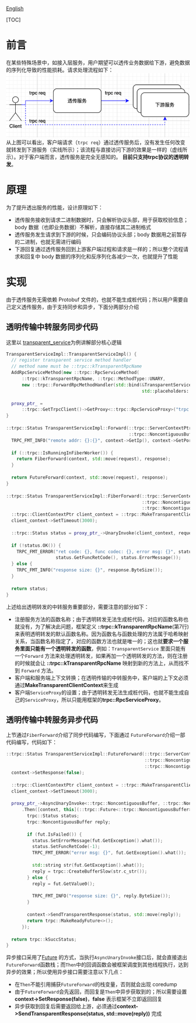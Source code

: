 [English](../en/transparent_service.md)

[TOC]

# 前言

在某些特殊场景中，如接入层服务，用户期望可以透传业务数据给下游，避免数据的序列化导致的性能损耗。请求处理流程如下：
![transparent_service_zh](../images/transparent_service_zh.png)
从上图可以看出，客户端请求（`trpc req`）通过透传服务后，没有发生任何改变就转发到下游服务（实线所示）；该流程与直接访问下游的效果是一样的（虚线所示）。对于客户端而言，透传服务是完全无感知的。
**目前只支持trpc协议的透明转发**。

# 原理

为了提升透出服务的性能，设计原理如下：

- 透传服务接收到请求二进制数据时，只会解析协议头部，用于获取校验信息； body 数据（也即业务数据）不解析，直接存储其二进制格式
- 透传服务发生请求到下游的时候，只会编码协议头部；body 数据用之前暂存的二进制，也就无需进行编码
- 下游回复通过透传服务回到上游客户端过程和请求是一样的；所以整个流程请求和回复中 body 数据的序列化和反序列化各减少一次，也就提升了性能

# 实现

由于透传服务无需依赖 Protobuf 文件的，也就不能生成桩代码；所以用户需要自己定义透传服务，由于支持同步和异步，下面分两部分介绍

## 透明传输中转服务同步代码

这里以 [transparent_service](../../examples/features/trpc_transparent/proxy/transparent_service.cc)为例讲解部分核心逻辑

```c++
TransparentServiceImpl::TransparentServiceImpl() {
  // register transparent service method handler
  // method name must be ::trpc::kTransparentRpcName
  AddRpcServiceMethod(new ::trpc::RpcServiceMethod(
      ::trpc::kTransparentRpcName, ::trpc::MethodType::UNARY,
      new ::trpc::ForwardRpcMethodHandler(std::bind(&TransparentServiceImpl::Forward, this, std::placeholders::_1,
                                                    std::placeholders::_2, std::placeholders::_3))));

  proxy_ptr_ =
      ::trpc::GetTrpcClient()->GetProxy<::trpc::RpcServiceProxy>("trpc.test.helloworld.Greeter");
}

::trpc::Status TransparentServiceImpl::Forward(::trpc::ServerContextPtr context, ::trpc::NoncontiguousBuffer&& request,
                                               ::trpc::NoncontiguousBuffer& response) {
  TRPC_FMT_INFO("remote addr: {}:{}", context->GetIp(), context->GetPort());

  if (::trpc::IsRunningInFiberWorker()) {
    return FiberForward(context, std::move(request), response);
  }

  return FutureForward(context, std::move(request), response);
}

::trpc::Status TransparentServiceImpl::FiberForward(::trpc::ServerContextPtr context,
                                                    ::trpc::NoncontiguousBuffer&& request,
                                                    ::trpc::NoncontiguousBuffer& response) {
  ::trpc::ClientContextPtr client_context = ::trpc::MakeTransparentClientContext(context, proxy_ptr_);
  client_context->SetTimeout(3000);

  ::trpc::Status status = proxy_ptr_->UnaryInvoke(client_context, request, &response);

  if (!status.OK()) {
    TRPC_FMT_ERROR("ret code: {}, func codec: {}, error msg: {}", status.GetFrameworkRetCode(),
                   status.GetFuncRetCode(), status.ErrorMessage());
  } else {
    TRPC_FMT_INFO("response size: {}", response.ByteSize());
  }

  return status;
}
```

上述给出透明转发的中转服务重要部分，需要注意的部分如下：

- 注册服务方法的函数名称；由于透明转发无法生成桩代码，对应的函数名称也就没有，为了解决此问题，框架定义 **::trpc::kTransparentRpcName**(第7行)来表明透明转发的默认函数名称。因为函数名与函数处理的方法属于哈希映射关系，当函数名称指定了，对应的函数方法也就是唯一的；这也就**要求一个服务里面只能有一个透明转发的函数**，例如：`TransparentService` 里面只能有一个`Forward` 方法来处理透明转发，如果再加一个透明转发的方法，则在注册的时候就会让 **::trpc::kTransparentRpcName** 映射到新的方法上，从而找不到 `Forward` 方法。
- 客户端和服务端上下文转换；在透明传输的中转服务中，客户端的上下文必须通过**MakeTransparentClientContext**来生成
- 客户端`ServiceProxy`的设置；由于透明转发无法生成桩代码，也就不能生成自己的`ServiceProxy`，所以只能用框架的**trpc::RpcServiceProxy**。

## 透明传输中转服务异步代码

上节通过`FiberForward`介绍了同步代码编写，下面通过 `FutureForward`介绍一部代码编写，代码如下：

```c++
::trpc::Status TransparentServiceImpl::FutureForward(::trpc::ServerContextPtr context,
                                                     ::trpc::NoncontiguousBuffer&& request,
                                                     ::trpc::NoncontiguousBuffer& response) {
  context->SetResponse(false);

  ::trpc::ClientContextPtr client_context = ::trpc::MakeTransparentClientContext(context, proxy_ptr_);
  client_context->SetTimeout(3000);

  proxy_ptr_->AsyncUnaryInvoke<::trpc::NoncontiguousBuffer, ::trpc::NoncontiguousBuffer>(client_context, request)
      .Then([context, this](::trpc::Future<::trpc::NoncontiguousBuffer>&& fut) mutable {
        trpc::Status status;
        trpc::NoncontiguousBuffer reply;

        if (fut.IsFailed()) {
          status.SetErrorMessage(fut.GetException().what());
          status.SetFuncRetCode(-1);
          TRPC_FMT_ERROR("error msg: {}", fut.GetException().what());

          std::string str(fut.GetException().what());
          reply = trpc::CreateBufferSlow(str.c_str());
        } else {
          reply = fut.GetValue0();

          TRPC_FMT_INFO("response size: {}", reply.ByteSize());
        }

        context->SendTransparentResponse(status, std::move(reply));
        return trpc::MakeReadyFuture<>();
      });

  return trpc::kSuccStatus;
}
```

异步接口采用了[Future](../../trpc/common/future/future.h) 的方式，当执行`AsyncUnaryInvoke`接口后，就会直接退出`FutureForward`函数栈；而`Then`中的回调函数会被框架调度到其他线程执行，达到异步的效果；所以使用异步接口需要注意以下几点：

- 在`Then`不能引用捕获`FutureForward`的栈变量，否则就会出现 coredump
- 由于`FutureForward`会先返回，而回复是`Then`中异步获取到的；所以需要设置**context->SetResponse(false)**，**false** 表示框架不立即返回回复
- 异步获取到回复后需要返回给上游，必须通过**context->SendTransparentResponse(status, std::move(reply))** 完成

